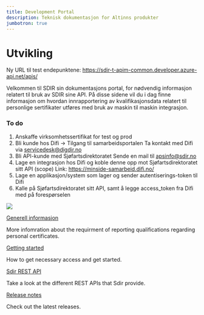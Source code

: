 ```yaml
---
title: Development Portal
description: Teknisk dokumentasjon for Altinns produkter
jumbotron: true
---
```


# Utvikling

Ny URL til test endepunktene: <a href="https://sdir-t-apim-common.developer.azure-api.net/apis/" class="a-linkFeatured">https://sdir-t-apim-common.developer.azure-api.net/apis/</a>

<p class="a-leadText">Velkommen til SDIR sin dokumentasjons portal, for nødvendig informasjon relatert til bruk av SDIR sine API. På disse sidene vil du i dag finne informasjon om hvordan innrapportering av kvalifikasjonsdata relatert til personlige sertifikater utføres med bruk av maskin til maskin integrasjon.</p>

### To do

1. Anskaffe virksomhetssertifikat for test og prod
2. Bli kunde hos Difi -> Tilgang til samarbeidsportalen
    Ta kontakt med Difi via servicedesk@digdir.no
3. Bli API-kunde med Sjøfartsdirektoratet
    Sende en mail til apsinfo@sdir.no
4. Lage en integrasjon hos Difi og koble denne opp mot Sjøfartsdirektoratet sitt API (scope)
    Link: https://minside-samarbeid.difi.no/
5. Lage en applikasjon/system som lager og sender autentiserings-token til Difi
6. Kalle på Sjøfartsdirektoratet sitt API, samt å legge access_token fra Difi med på forespørselen

![](../images/DifiMPF.png)

<div class="a-card a-cardImage mt-3 mb-3">
  <div class="a-cardImage-text">
    <a href="/info/" class="a-linkFeatured ">
      Generell informasjon
      <i class="ai ai-sm ai-nw ai-nw-right ai-arrowright"></i>
    </a>
    <p class="pt-1">More infomration about the requirment of reporting qualifications regarding personal certificates.</p>
  </div>
</div>


<div class="a-card a-cardImage mt-3 mb-3">
  <div class="a-cardImage-text">
    <a href="/get-started/" class="a-linkFeatured ">
      Getting started
      <i class="ai ai-sm ai-nw ai-nw-right ai-arrowright"></i>
    </a>
    <p class="pt-1">How to get necessary access and get started.</p>
  </div>
</div>

<div class="a-card a-cardImage mt-3 mb-3">
  <div class="a-cardImage-text">
    <a href="/rest-api/" class="a-linkFeatured">
      Sdir REST API
      <i class="ai ai-sm ai-nw ai-nw-right ai-arrowright"></i>
    </a>
    <p class="pt-1">Take a look at the different REST APIs that Sdir provide.</p>
  </div>
</div>

<div class="a-card a-cardImage mt-3 mb-3">
  <div class="a-cardImage-text">
    <a href="/release-notes/" class="a-linkFeatured">
      Release notes
      <i class="ai ai-sm ai-nw ai-nw-right ai-arrowright"></i>
    </a>
    <p class="pt-1">Check out the latest releases.</p>
  </div>
</div>

